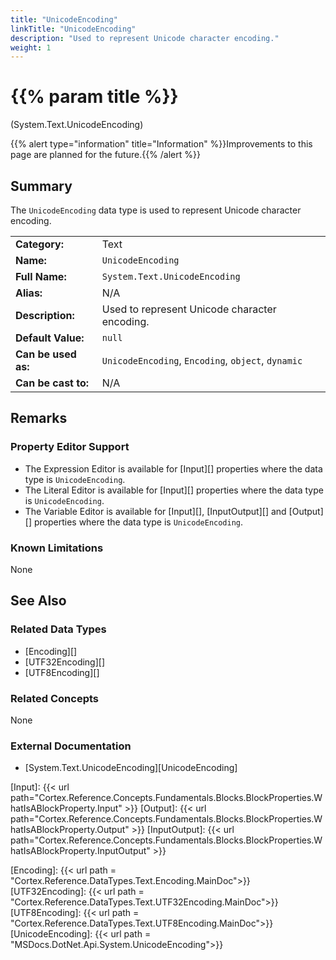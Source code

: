 ```yaml
---
title: "UnicodeEncoding"
linkTitle: "UnicodeEncoding"
description: "Used to represent Unicode character encoding."
weight: 1
---
```


# {{% param title %}}

<p class="namespace">(System.Text.UnicodeEncoding)</p>

{{% alert type="information" title="Information" %}}Improvements to this page are planned for the future.{{% /alert %}}

## Summary

The `UnicodeEncoding` data type is used to represent Unicode character encoding.

| | |
|-|-|
| **Category:**          | Text                                                          |
| **Name:**              | `UnicodeEncoding`                                                        |
| **Full Name:**         | `System.Text.UnicodeEncoding`                                                 |
| **Alias:**             | N/A |
| **Description:**       | Used to represent Unicode character encoding. |
| **Default Value:**     | `null`                                           |
| **Can be used as:**    | `UnicodeEncoding`, `Encoding`, `object`, `dynamic`                                          |
| **Can be cast to:**    | N/A |

## Remarks

### Property Editor Support

- The Expression Editor is available for [Input][] properties where the data type is `UnicodeEncoding`.
- The Literal Editor is available for [Input][] properties where the data type is `UnicodeEncoding`.
- The Variable Editor is available for [Input][], [InputOutput][] and [Output][] properties where the data type is `UnicodeEncoding`.

### Known Limitations

None

## See Also

### Related Data Types

- [Encoding][]
- [UTF32Encoding][]
- [UTF8Encoding][]

### Related Concepts

None

### External Documentation

- [System.Text.UnicodeEncoding][UnicodeEncoding]

[Input]: {{< url path="Cortex.Reference.Concepts.Fundamentals.Blocks.BlockProperties.WhatIsABlockProperty.Input" >}}
[Output]: {{< url path="Cortex.Reference.Concepts.Fundamentals.Blocks.BlockProperties.WhatIsABlockProperty.Output" >}}
[InputOutput]: {{< url path="Cortex.Reference.Concepts.Fundamentals.Blocks.BlockProperties.WhatIsABlockProperty.InputOutput" >}}

[Encoding]: {{< url path = "Cortex.Reference.DataTypes.Text.Encoding.MainDoc">}}
[UTF32Encoding]: {{< url path = "Cortex.Reference.DataTypes.Text.UTF32Encoding.MainDoc">}}
[UTF8Encoding]: {{< url path = "Cortex.Reference.DataTypes.Text.UTF8Encoding.MainDoc">}}
[UnicodeEncoding]: {{< url path = "MSDocs.DotNet.Api.System.UnicodeEncoding">}}
